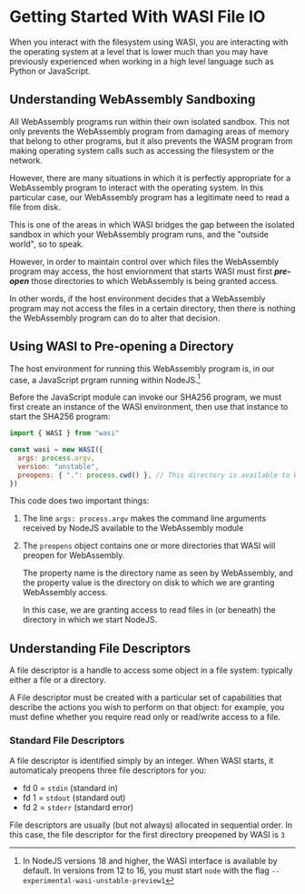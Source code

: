 # Getting Started With WASI File IO

When you interact with the filesystem using WASI, you are interacting with the operating system at a level that is lower much than you may have previously experienced when working in a high level language such as Python or JavaScript.

## Understanding WebAssembly Sandboxing

All WebAssembly programs run within their own isolated sandbox.
This not only prevents the WebAssembly program from damaging areas of memory that belong to other programs, but it also prevents the WASM program from making operating system calls such as accessing the filesystem or the network.

However, there are many situations in which it is perfectly appropriate for a WebAssembly program to interact with the operating system.
In this particular case, our WebAssembly program has a legitimate need to read a file from disk.

This is one of the areas in which WASI bridges the gap between the isolated sandbox in which your WebAssembly program runs, and the "outside world", so to speak.

However, in order to maintain control over which files the WebAssembly program may access, the host enviornment that starts WASI must first ***pre-open*** those directories to which WebAssembly is being granted access.

In other words, if the host environment decides that a WebAssembly program may not access the files in a certain directory, then there is nothing the WebAssembly program can do to alter that decision.

## Using WASI to Pre-opening a Directory

The host environment for running this WebAssembly program is, in our case, a JavaScript prgram running within NodeJS.[^1]

Before the JavaScript module can invoke our SHA256 program, we must first create an instance of the WASI environment, then use that instance to start the SHA256 program:

```javascript
import { WASI } from "wasi"

const wasi = new WASI({
  args: process.argv,
  version: "unstable",
  preopens: { ".": process.cwd() }, // This directory is available to WASI as fd 3
})
```

This code does two important things:

1. The line `args: process.argv` makes the command line arguments received by NodeJS available to the WebAssembly module
1. The `preopens` object contains one or more directories that WASI will preopen for WebAssembly.

   The property name is the directory name as seen by WebAssembly, and the property value is the directory on disk to which we are granting WebAssembly access.

   In this case, we are granting access to read files in (or beneath) the directory in which we start NodeJS.

## Understanding File Descriptors

A file descriptor is a handle to access some object in a file system: typically either a file or a directory.

A File descriptor must be created with a particular set of capabilities that describe the actions you wish to perform on that object: for example, you must define whether you require read only or read/write access to a file.

### Standard File Descriptors

A file descriptor is identified simply by an integer.
When WASI starts, it automaticaly preopens three file descriptors for you:

* fd 0 = `stdin` (standard in)
* fd 1 = `stdout` (standard out)
* fd 2 = `stderr` (standard error)

File descriptors are usually (but not always) allocated in sequential order.
In this case, the file descriptor for the first directory preopened by WASI is `3`

[^1]: In NodeJS versions 18 and higher, the WASI interface is available by default.  In versions from 12 to 16, you must start `node` with the flag `--experimental-wasi-unstable-preview1`
